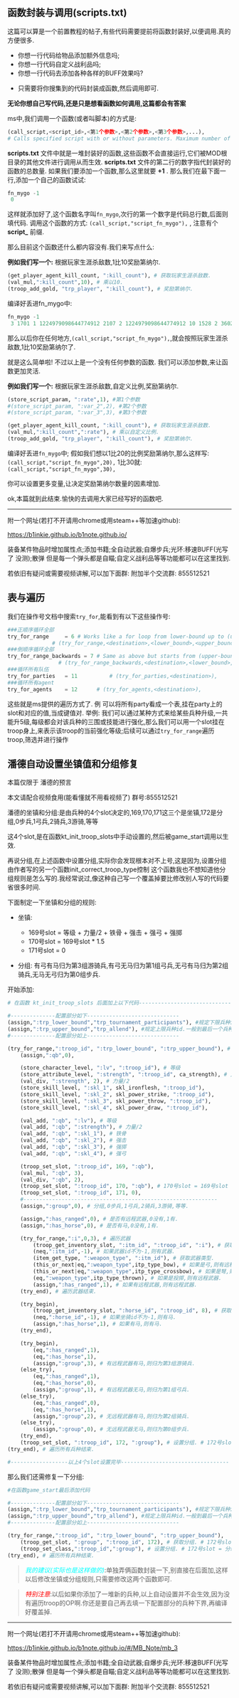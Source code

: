 ## 函数封装与调用(scripts.txt)

这篇可以算是一个前置教程的帖子,有些代码需要提前将函数封装好,以便调用.真的方便很多.

- 你想一行代码给物品添加额外信息吗;
- 你想一行代码自定义战利品吗;
- 你想一行代码去添加各种各样的BUFF效果吗?

* 只需要将你搜集到的代码封装成函数,然后调用即可.

**无论你想自己写代码,还是只是想看函数如何调用,这篇都会有答案** 

ms中,我们调用一个函数(或者叫脚本)的方式是:

```python
(call_script,<script_id>,<第1个参数>,<第2个参数>,<第3个参数>,...),
# Calls specified script with or without parameters. Maximum number of parameters you can pass with the operation is 16.
```

**scripts.txt** 文件中就是一堆封装好的函数,这些函数不会直接运行,它们被MOD根目录的其他文件进行调用从而生效.
**scripts.txt** 文件的第二行的数字指代封装好的函数的总数量. 如果我们要添加一个函数,那么这里就要 **+1** .
那么我们在最下面一行,添加一个自己的函数试试:

```python
fn_mygo -1
 0
```

这样就添加好了,这个函数名字叫`fn_mygo`,次行的第一个数字是代码总行数,后面则填代码.
调用这个函数的方式: `(call_script,"script_fn_mygo"),` , 注意有个 **script_** 前缀.

那么目前这个函数还什么都内容没有.我们来写点什么:

**例如我们写一个:** 根据玩家生涯杀敌数,1比10奖励第纳尔.

```python
(get_player_agent_kill_count, ":kill_count"), # 获取玩家生涯杀敌数.
(val_mul,":kill_count",10), # 乘以10.
(troop_add_gold, "trp_player", ":kill_count"), # 奖励第纳尔.
```

编译好丢进fn_mygo中:

```python
fn_mygo -1
 3 1701 1 1224979098644774912 2107 2 1224979098644774912 10 1528 2 360287970189639680 1224979098644774912 
```

那么以后你在任何地方,`(call_script,"script_fn_mygo"),`,就会按照玩家生涯杀敌数,1比10奖励第纳尔了.

就是这么简单啦! 不过以上是一个没有任何参数的函数. 我们可以添加参数,来让函数更加灵活.

**例如我们写一个:** 根据玩家生涯杀敌数,自定义比例,奖励第纳尔.

```python
(store_script_param, ":rate",1), #第1个参数
#(store_script_param, ":var_2",2), #第2个参数
#(store_script_param, ":var_3",3), #第3个参数

(get_player_agent_kill_count, ":kill_count"), # 获取玩家生涯杀敌数.
(val_mul,":kill_count",":rate"), # 乘以自定义比例.
(troop_add_gold, "trp_player", ":kill_count"), # 奖励第纳尔.
```

编译好丢进`fn_mygo`中;
假如我们想以1比20的比例奖励第纳尔,那么这样写:`(call_script,"script_fn_mygo",20),`
1比30就:`(call_script,"script_fn_mygo",30),`

你可以设置更多变量,让决定奖励第纳尔数量的因素增加.


ok,本篇就到此结束.愉快的去调用大家已经写好的函数吧.



***

附一个网址(若打不开请用chrome或用steam++等加速github):

https://b1inkie.github.io/b1note.github.io/

装备某件物品时增加属性点;添加书籍;全自动武器;自爆步兵;光环:移速BUFF(光写了 没测);散弹 但是每一个弹头都是自瞄;自定义战利品等等功能都可以在这里找到.

若依旧有疑问或需要视频讲解,可以加下面群:
附加半个交流群: 855512521

## 表与遍历

我们在操作号文档中搜索`try_for`,能看到有以下这些操作号:

```python
###正顺序循环全部
try_for_range     = 6 # Works like a for loop from lower-bound up to (upper-bound - 1)
		      # (try_for_range,<destination>,<lower_bound>,<upper_bound>),
###倒顺序循环全部
try_for_range_backwards = 7	# Same as above but starts from (upper-bound - 1) down-to lower bound.
				# (try_for_range_backwards,<destination>,<lower_bound>,<upper_bound>),
###循环所有队伍
try_for_parties   = 11          # (try_for_parties,<destination>),
###循环所有agent
try_for_agents    = 12		# (try_for_agents,<destination>),
```

这些就是ms提供的遍历方式了. 例 可以将所有party看成一个表,挂在party上的slot和对应的值,当成键值对.
举例:
我们可以通过某种方式来给某些兵种升级,一共能升5级,每级都会对该兵种的三围或技能进行强化,那么我们可以用一个slot挂在troop身上,来表示该troop的当前强化等级;后续可以通过`try_for_range`遍历troop,筛选并进行操作

## 潘德自动设置坐镇值和分组修复

本篇仅限于 潘德的预言

本文请配合视频食用(能看懂就不用看视频了) 群号:855512521

潘德的坐镇和分组:是由兵种的4个slot决定的,169,170,171这三个是坐镇,172是分组,0步兵,1弓兵,2骑兵,3游骑,等等

这4个slot,是在函数kt_init_troop_slots中手动设置的,然后被game_start调用以生效.

再说分组,在上述函数中设置分组,实际你会发现根本对不上号,这是因为,设置分组由作者写的另一个函数init_correct_troop_type控制
这个函数我也不想知道他分组规则是怎么写的.我经常说过,像这种自己写一个覆盖掉要比修改别人写的代码要省很多时间.

下面制定一下坐镇和分组的规则:
- 坐镇:
	* 169号slot = 等级 + 力量/2 + 铁骨 + 强击 + 强弓 + 强掷 
	* 170号slot = 169号slot * 1.5
	* 171号slot = 0

- 分组: 有弓有马归为第3组游骑兵,有弓无马归为第1组弓兵,无弓有马归为第2组骑兵,无马无弓归为第0组步兵.

开始添加:

```python
# 在函数 kt_init_troop_slots 后面加上以下代码-------------------------------------

#--------------配置部分如下-----------------------------
(assign,":trp_lower_bound","trp_tournament_participants"), #规定下限兵种id.一般从trp_player后面一个开始
(assign,":trp_upper_bound","trp_allend"), #规定上限兵种id.一般到最后一个兵种的后面一个兵种
#--------------配置部分如上-----------------------------

(try_for_range,":troop_id", ":trp_lower_bound", ":trp_upper_bound"), # 遍历所有兵种,计算坐镇slot的值.
    (assign,":qb",0),

    (store_character_level, ":lv", ":troop_id"), # 等级
    (store_attribute_level, ":strength", ":troop_id", ca_strength), # 力量
    (val_div, ":strength", 2), # 力量/2
    (store_skill_level, ":skl_1", skl_ironflesh, ":troop_id"),
    (store_skill_level, ":skl_2", skl_power_strike, ":troop_id"),
    (store_skill_level, ":skl_3", skl_power_throw, ":troop_id"),
    (store_skill_level, ":skl_4", skl_power_draw, ":troop_id"),

    (val_add, ":qb", ":lv"), # 等级
    (val_add, ":qb", ":strength"), # 力量/2
    (val_add, ":qb", ":skl_1"), # 铁骨
    (val_add, ":qb", ":skl_2"), # 强击
    (val_add, ":qb", ":skl_3"), # 强掷
    (val_add, ":qb", ":skl_4"), # 强弓

    (troop_set_slot, ":troop_id", 169, ":qb"), 
    (val_mul, ":qb", 3), 
    (val_div, ":qb", 2),
    (troop_set_slot, ":troop_id", 170, ":qb"), # 170号slot = 169号slot * 1.5
    (troop_set_slot, ":troop_id", 171, 0), 
    #-------------------------------------------------------------
    (assign,":group",0), # 分组,0步兵,1弓兵,2骑兵,3游骑,等等.

    (assign,":has_ranged",0), # 是否有远程武器,0没有,1有.
    (assign,":has_horse",0), # 是否有马,0没有,1有.

    (try_for_range,":i",0,3), # 遍历武器
        (troop_get_inventory_slot, ":itm_id", ":troop_id", ":i"), # 获取武器id.
        (neq,":itm_id",-1), # 如果武器id不为-1,则有武器.
        (item_get_type, ":weapon_type", ":itm_id"), # 获取武器类型.
        (this_or_next|eq,":weapon_type",itp_type_bow), # 如果是弓,则有远程武器.
        (this_or_next|eq,":weapon_type",itp_type_crossbow), # 如果是弩,则有远程武器.
        (eq,":weapon_type",itp_type_thrown), # 如果是投掷,则有远程武器.
        (assign,":has_ranged",1), # 如果有远程武器,则有远程武器.
    (try_end), # 遍历武器结束.

    (try_begin),
        (troop_get_inventory_slot, ":horse_id", ":troop_id", 8), # 获取坐骑id.
        (neq,":horse_id",-1), # 如果坐骑id不为-1,则有马.
        (assign,":has_horse",1), # 如果有马,则有马.
    (try_end), 

    (try_begin), 
        (eq,":has_ranged",1),
        (eq,":has_horse",1),
        (assign,":group",3), # 有远程武器有马,则归为第3组游骑兵.
    (else_try), 
        (eq,":has_ranged",1),
        (eq,":has_horse",0),
        (assign,":group",1), # 有远程武器无马,则归为第1组弓兵.
    (else_try),
        (eq,":has_ranged",0),
        (eq,":has_horse",1),
        (assign,":group",2), # 无远程武器有马,则归为第2组骑兵.
    (else_try),
        (assign,":group",0), # 无远程武器无马,则归为第0组步兵.
    (try_end), 
    (troop_set_slot, ":troop_id", 172, ":group"), # 设置分组. # 172号slot = 分组.
(try_end), # 遍历所有兵种结束.

#------------------以上4个slot设置完毕----------------------------------
```

那么我们还需修复一下分组:

```python
#在函数game_start最后添加代码

#--------------配置部分如下-----------------------------
(assign,":trp_lower_bound","trp_tournament_participants"), #规定下限兵种id.一般从trp_player后面一个开始
(assign,":trp_upper_bound","trp_allend"), #规定上限兵种id.一般到最后一个兵种的后面一个兵种
#--------------配置部分如上-----------------------------

(try_for_range,":troop_id", ":trp_lower_bound", ":trp_upper_bound"), 
    (troop_get_slot, ":group", ":troop_id", 172), # 获取分组. # 172号slot = 分组.
    (troop_set_class,":troop_id",":group"), # 设置分组. # 172号slot = 分组. # 这里设置分组.
(try_end), # 遍历所有兵种结束.
```

><i style="color:aqua;">我的建议(实际也是这样做的)</i>:单独弄俩函数封装一下,别直接在后面加,这样以后修改坐镇或分组规则,只需要修改这两个函数即可.

><i style="color:red;">特别注意</i>:以后如果你添加了一堆新的兵种,以上自动设置并不会生效,因为没有遍历troop的OP啊.你还是要自己再去填一下配置部分的兵种下界,再编译好覆盖掉.

***

附一个网址(若打不开请用chrome或用steam++等加速github):

https://b1inkie.github.io/b1note.github.io/#/MB_Note/mb_3

装备某件物品时增加属性点;添加书籍;全自动武器;自爆步兵;光环:移速BUFF(光写了 没测);散弹 但是每一个弹头都是自瞄;自定义战利品等等功能都可以在这里找到.

若依旧有疑问或需要视频讲解,可以加下面群:
附加半个交流群: 855512521

